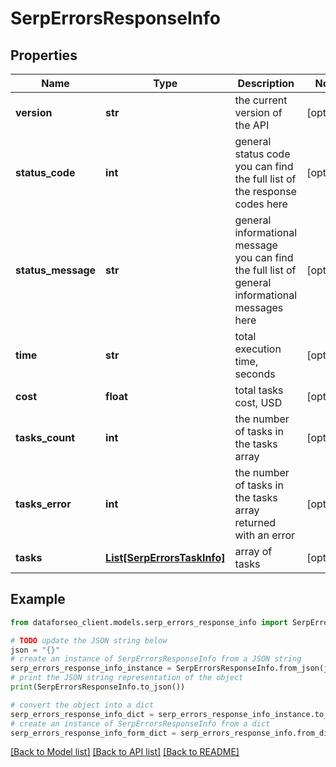 # SerpErrorsResponseInfo


## Properties

Name | Type | Description | Notes
------------ | ------------- | ------------- | -------------
**version** | **str** | the current version of the API | [optional] 
**status_code** | **int** | general status code you can find the full list of the response codes here | [optional] 
**status_message** | **str** | general informational message you can find the full list of general informational messages here | [optional] 
**time** | **str** | total execution time, seconds | [optional] 
**cost** | **float** | total tasks cost, USD | [optional] 
**tasks_count** | **int** | the number of tasks in the tasks array | [optional] 
**tasks_error** | **int** | the number of tasks in the tasks array returned with an error | [optional] 
**tasks** | [**List[SerpErrorsTaskInfo]**](SerpErrorsTaskInfo.md) | array of tasks | [optional] 

## Example

```python
from dataforseo_client.models.serp_errors_response_info import SerpErrorsResponseInfo

# TODO update the JSON string below
json = "{}"
# create an instance of SerpErrorsResponseInfo from a JSON string
serp_errors_response_info_instance = SerpErrorsResponseInfo.from_json(json)
# print the JSON string representation of the object
print(SerpErrorsResponseInfo.to_json())

# convert the object into a dict
serp_errors_response_info_dict = serp_errors_response_info_instance.to_dict()
# create an instance of SerpErrorsResponseInfo from a dict
serp_errors_response_info_form_dict = serp_errors_response_info.from_dict(serp_errors_response_info_dict)
```
[[Back to Model list]](../README.md#documentation-for-models) [[Back to API list]](../README.md#documentation-for-api-endpoints) [[Back to README]](../README.md)



